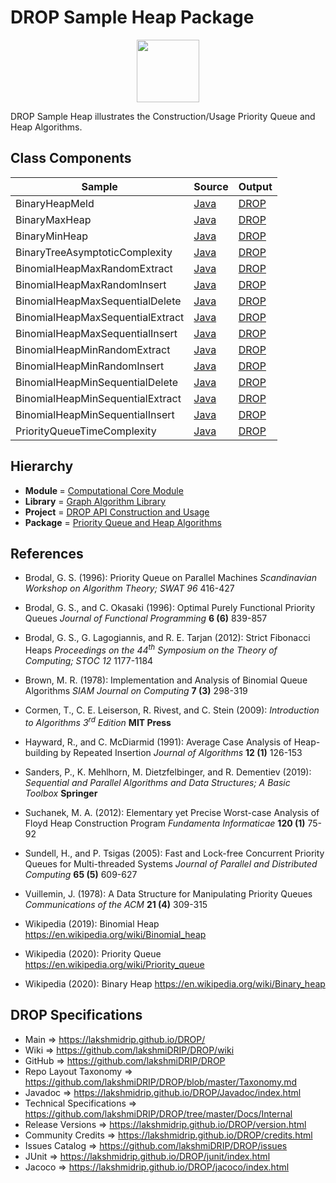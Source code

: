 # DROP Sample Heap Package

<p align="center"><img src="https://github.com/lakshmiDRIP/DROP/blob/master/DRIP_Logo.gif?raw=true" width="100"></p>

DROP Sample Heap illustrates the Construction/Usage Priority Queue and Heap Algorithms.


## Class Components

 |     Sample     | Source | Output |
 |----------------|--------|--------|
 | BinaryHeapMeld | [Java](https://github.com/lakshmiDRIP/DROP/tree/master/src/main/java/org/drip/sample/heap/BinaryHeapMeld.java) | [DROP](https://github.com/lakshmiDRIP/DROP/blob/master/drop/org/drip/sample/heap/BinaryHeapMeld.drop) |
 | BinaryMaxHeap | [Java](https://github.com/lakshmiDRIP/DROP/tree/master/src/main/java/org/drip/sample/heap/BinaryMaxHeap.java) | [DROP](https://github.com/lakshmiDRIP/DROP/blob/master/drop/org/drip/sample/heap/BinaryMaxHeap.drop) |
 | BinaryMinHeap | [Java](https://github.com/lakshmiDRIP/DROP/tree/master/src/main/java/org/drip/sample/heap/BinaryMinHeap.java) | [DROP](https://github.com/lakshmiDRIP/DROP/blob/master/drop/org/drip/sample/heap/BinaryMinHeap.drop) |
 | BinaryTreeAsymptoticComplexity | [Java](https://github.com/lakshmiDRIP/DROP/tree/master/src/main/java/org/drip/sample/heap/BinaryTreeAsymptoticComplexity.java) | [DROP](https://github.com/lakshmiDRIP/DROP/blob/master/drop/org/drip/sample/heap/BinaryTreeAsymptoticComplexity.drop) |
 | BinomialHeapMaxRandomExtract | [Java](https://github.com/lakshmiDRIP/DROP/tree/master/src/main/java/org/drip/sample/heap/BinomialHeapMaxRandomExtract.java) | [DROP](https://github.com/lakshmiDRIP/DROP/blob/master/drop/org/drip/sample/heap/BinomialHeapMaxRandomExtract.drop) |
 | BinomialHeapMaxRandomInsert | [Java](https://github.com/lakshmiDRIP/DROP/tree/master/src/main/java/org/drip/sample/heap/BinomialHeapMaxRandomInsert.java) | [DROP](https://github.com/lakshmiDRIP/DROP/blob/master/drop/org/drip/sample/heap/BinomialHeapMaxRandomInsert.drop) |
 | BinomialHeapMaxSequentialDelete | [Java](https://github.com/lakshmiDRIP/DROP/tree/master/src/main/java/org/drip/sample/heap/BinomialHeapMaxSequentialDelete.java) | [DROP](https://github.com/lakshmiDRIP/DROP/blob/master/drop/org/drip/sample/heap/BinomialHeapMaxSequentialDelete.drop) |
 | BinomialHeapMaxSequentialExtract | [Java](https://github.com/lakshmiDRIP/DROP/tree/master/src/main/java/org/drip/sample/heap/BinomialHeapMaxSequentialExtract.java) | [DROP](https://github.com/lakshmiDRIP/DROP/blob/master/drop/org/drip/sample/heap/BinomialHeapMaxSequentialExtract.drop) |
 | BinomialHeapMaxSequentialInsert | [Java](https://github.com/lakshmiDRIP/DROP/tree/master/src/main/java/org/drip/sample/heap/BinomialHeapMaxSequentialInsert.java) | [DROP](https://github.com/lakshmiDRIP/DROP/blob/master/drop/org/drip/sample/heap/BinomialHeapMaxSequentialInsert.drop) |
 | BinomialHeapMinRandomExtract | [Java](https://github.com/lakshmiDRIP/DROP/tree/master/src/main/java/org/drip/sample/heap/BinomialHeapMinRandomExtract.java) | [DROP](https://github.com/lakshmiDRIP/DROP/blob/master/drop/org/drip/sample/heap/BinomialHeapMinRandomExtract.drop) |
 | BinomialHeapMinRandomInsert | [Java](https://github.com/lakshmiDRIP/DROP/tree/master/src/main/java/org/drip/sample/heap/BinomialHeapMinRandomInsert.java) | [DROP](https://github.com/lakshmiDRIP/DROP/blob/master/drop/org/drip/sample/heap/BinomialHeapMinRandomInsert.drop) |
 | BinomialHeapMinSequentialDelete | [Java](https://github.com/lakshmiDRIP/DROP/tree/master/src/main/java/org/drip/sample/heap/BinomialHeapMinSequentialDelete.java) | [DROP](https://github.com/lakshmiDRIP/DROP/blob/master/drop/org/drip/sample/heap/BinomialHeapMinSequentialDelete.drop) |
 | BinomialHeapMinSequentialExtract | [Java](https://github.com/lakshmiDRIP/DROP/tree/master/src/main/java/org/drip/sample/heap/BinomialHeapMinSequentialExtract.java) | [DROP](https://github.com/lakshmiDRIP/DROP/blob/master/drop/org/drip/sample/heap/BinomialHeapMinSequentialExtract.drop) |
 | BinomialHeapMinSequentialInsert | [Java](https://github.com/lakshmiDRIP/DROP/tree/master/src/main/java/org/drip/sample/heap/BinomialHeapMinSequentialInsert.java) | [DROP](https://github.com/lakshmiDRIP/DROP/blob/master/drop/org/drip/sample/heap/BinomialHeapMinSequentialInsert.drop) |
 | PriorityQueueTimeComplexity | [Java](https://github.com/lakshmiDRIP/DROP/tree/master/src/main/java/org/drip/sample/heap/PriorityQueueTimeComplexity.java) | [DROP](https://github.com/lakshmiDRIP/DROP/blob/master/drop/org/drip/sample/heap/PriorityQueueTimeComplexity.drop) |


## Hierarchy

 <ul>
	<li><b>Module </b> = <a href = "https://github.com/lakshmiDRIP/DROP/tree/master/ComputationalCore.md">Computational Core Module</a></li>
	<li><b>Library</b> = <a href = "https://github.com/lakshmiDRIP/DROP/tree/master/GraphAlgorithmLibrary.md">Graph Algorithm Library</a></li>
	<li><b>Project</b> = <a href = "https://github.com/lakshmiDRIP/DROP/tree/master/src/main/java/org/drip/sample/README.md">DROP API Construction and Usage</a></li>
	<li><b>Package</b> = <a href = "https://github.com/lakshmiDRIP/DROP/tree/master/src/main/java/org/drip/sample/heap/README.md">Priority Queue and Heap Algorithms</a></li>
 </ul>


## References

 * Brodal, G. S. (1996): Priority Queue on Parallel Machines <i>Scandinavian Workshop on Algorithm Theory; SWAT 96</i> 416-427

 * Brodal, G. S., and C. Okasaki (1996): Optimal Purely Functional Priority Queues <i>Journal of Functional Programming</i> <b>6 (6)</b> 839-857

 * Brodal, G. S., G. Lagogiannis, and R. E. Tarjan (2012): Strict Fibonacci Heaps <i>Proceedings on the 44<sup>th</sup> Symposium on the Theory of Computing; STOC 12</i> 1177-1184

 * Brown, M. R. (1978): Implementation and Analysis of Binomial Queue Algorithms <i>SIAM Journal on Computing</i> <b>7 (3)</b> 298-319

 * Cormen, T., C. E. Leiserson, R. Rivest, and C. Stein (2009): <i>Introduction to Algorithms 3<sup>rd</sup> Edition</i> <b>MIT Press</b>

 * Hayward, R., and C. McDiarmid (1991): Average Case Analysis of Heap-building by Repeated Insertion <i>Journal of Algorithms</i> <b>12 (1)</b> 126-153

 * Sanders, P., K. Mehlhorn, M. Dietzfelbinger, and R. Dementiev (2019): <i>Sequential and Parallel Algorithms and Data Structures; A Basic Toolbox</i> <b>Springer</b>

 * Suchanek, M. A. (2012): Elementary yet Precise Worst-case Analysis of Floyd Heap Construction Program <i>Fundamenta Informaticae</i> <b>120 (1)</b> 75-92

 * Sundell, H., and P. Tsigas (2005): Fast and Lock-free Concurrent Priority Queues for Multi-threaded Systems <i>Journal of Parallel and Distributed Computing</i> <b>65 (5)</b> 609-627

 * Vuillemin, J. (1978): A Data Structure for Manipulating Priority Queues <i>Communications of the ACM</i> <b>21 (4)</b> 309-315

 * Wikipedia (2019): Binomial Heap https://en.wikipedia.org/wiki/Binomial_heap

 * Wikipedia (2020): Priority Queue https://en.wikipedia.org/wiki/Priority_queue

 * Wikipedia (2020): Binary Heap https://en.wikipedia.org/wiki/Binary_heap


## DROP Specifications

 * Main                     => https://lakshmidrip.github.io/DROP/
 * Wiki                     => https://github.com/lakshmiDRIP/DROP/wiki
 * GitHub                   => https://github.com/lakshmiDRIP/DROP
 * Repo Layout Taxonomy     => https://github.com/lakshmiDRIP/DROP/blob/master/Taxonomy.md
 * Javadoc                  => https://lakshmidrip.github.io/DROP/Javadoc/index.html
 * Technical Specifications => https://github.com/lakshmiDRIP/DROP/tree/master/Docs/Internal
 * Release Versions         => https://lakshmidrip.github.io/DROP/version.html
 * Community Credits        => https://lakshmidrip.github.io/DROP/credits.html
 * Issues Catalog           => https://github.com/lakshmiDRIP/DROP/issues
 * JUnit                    => https://lakshmidrip.github.io/DROP/junit/index.html
 * Jacoco                   => https://lakshmidrip.github.io/DROP/jacoco/index.html
